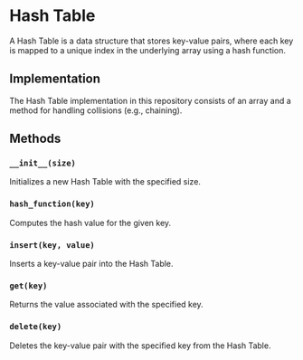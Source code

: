 # Hash Table

A Hash Table is a data structure that stores key-value pairs, where each key is mapped to a unique index in the underlying array using a hash function.

## Implementation

The Hash Table implementation in this repository consists of an array and a method for handling collisions (e.g., chaining).

## Methods

### `__init__(size)`

Initializes a new Hash Table with the specified size.

### `hash_function(key)`

Computes the hash value for the given key.

### `insert(key, value)`

Inserts a key-value pair into the Hash Table.

### `get(key)`

Returns the value associated with the specified key.

### `delete(key)`

Deletes the key-value pair with the specified key from the Hash Table.
